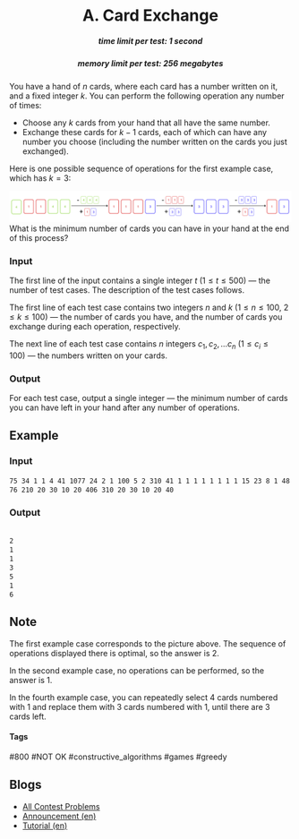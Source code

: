 <h1 style='text-align: center;'> A. Card Exchange</h1>

<h5 style='text-align: center;'>time limit per test: 1 second</h5>
<h5 style='text-align: center;'>memory limit per test: 256 megabytes</h5>

You have a hand of $n$ cards, where each card has a number written on it, and a fixed integer $k$. You can perform the following operation any number of times:

* Choose any $k$ cards from your hand that all have the same number.
* Exchange these cards for $k-1$ cards, each of which can have any number you choose (including the number written on the cards you just exchanged).

Here is one possible sequence of operations for the first example case, which has $k=3$:

 ![](images/99af5df0491f8ed27b54f9130400fa15a9aeb63e.png) What is the minimum number of cards you can have in your hand at the end of this process?

### Input

The first line of the input contains a single integer $t$ ($1 \le t \le 500$) — the number of test cases. The description of the test cases follows.

The first line of each test case contains two integers $n$ and $k$ ($1 \le n \le 100$, $2 \le k \le 100$) — the number of cards you have, and the number of cards you exchange during each operation, respectively.

The next line of each test case contains $n$ integers $c_1, c_2, \ldots c_n$ ($1 \le c_i \le 100$) — the numbers written on your cards.

### Output

For each test case, output a single integer — the minimum number of cards you can have left in your hand after any number of operations.

## Example

### Input


```text
75 34 1 1 4 41 1077 24 2 1 100 5 2 310 41 1 1 1 1 1 1 1 1 15 23 8 1 48 76 210 20 30 10 20 406 310 20 30 10 20 40
```
### Output

```text

2
1
1
3
5
1
6

```
## Note

The first example case corresponds to the picture above. The sequence of operations displayed there is optimal, so the answer is $2$.

In the second example case, no operations can be performed, so the answer is $1$.

In the fourth example case, you can repeatedly select $4$ cards numbered with $1$ and replace them with $3$ cards numbered with $1$, until there are $3$ cards left.



#### Tags 

#800 #NOT OK #constructive_algorithms #games #greedy 

## Blogs
- [All Contest Problems](../Codeforces_Round_941_(Div._2).md)
- [Announcement (en)](../blogs/Announcement_(en).md)
- [Tutorial (en)](../blogs/Tutorial_(en).md)

